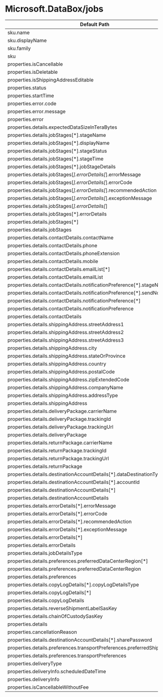 # Microsoft.DataBox/jobs

| Default Path | Alias |
|---|---|
| sku.name | Microsoft.Databox/jobs/sku.name |
| sku.displayName | Microsoft.Databox/jobs/sku.displayName |
| sku.family | Microsoft.Databox/jobs/sku.family |
| sku | Microsoft.Databox/jobs/sku |
| properties.isCancellable | Microsoft.Databox/jobs/isCancellable |
| properties.isDeletable | Microsoft.Databox/jobs/isDeletable |
| properties.isShippingAddressEditable | Microsoft.Databox/jobs/isShippingAddressEditable |
| properties.status | Microsoft.Databox/jobs/status |
| properties.startTime | Microsoft.Databox/jobs/startTime |
| properties.error.code | Microsoft.Databox/jobs/error.code |
| properties.error.message | Microsoft.Databox/jobs/error.message |
| properties.error | Microsoft.Databox/jobs/error |
| properties.details.expectedDataSizeInTeraBytes | Microsoft.Databox/jobs/details.expectedDataSizeInTeraBytes |
| properties.details.jobStages[*].stageName | Microsoft.Databox/jobs/details.jobStages[*].stageName |
| properties.details.jobStages[*].displayName | Microsoft.Databox/jobs/details.jobStages[*].displayName |
| properties.details.jobStages[*].stageStatus | Microsoft.Databox/jobs/details.jobStages[*].stageStatus |
| properties.details.jobStages[*].stageTime | Microsoft.Databox/jobs/details.jobStages[*].stageTime |
| properties.details.jobStages[*].jobStageDetails | Microsoft.Databox/jobs/details.jobStages[*].jobStageDetails |
| properties.details.jobStages[*].errorDetails[*].errorMessage | Microsoft.Databox/jobs/details.jobStages[*].errorDetails[*].errorMessage |
| properties.details.jobStages[*].errorDetails[*].errorCode | Microsoft.Databox/jobs/details.jobStages[*].errorDetails[*].errorCode |
| properties.details.jobStages[*].errorDetails[*].recommendedAction | Microsoft.Databox/jobs/details.jobStages[*].errorDetails[*].recommendedAction |
| properties.details.jobStages[*].errorDetails[*].exceptionMessage | Microsoft.Databox/jobs/details.jobStages[*].errorDetails[*].exceptionMessage |
| properties.details.jobStages[*].errorDetails[*] | Microsoft.Databox/jobs/details.jobStages[*].errorDetails[*] |
| properties.details.jobStages[*].errorDetails | Microsoft.Databox/jobs/details.jobStages[*].errorDetails |
| properties.details.jobStages[*] | Microsoft.Databox/jobs/details.jobStages[*] |
| properties.details.jobStages | Microsoft.Databox/jobs/details.jobStages |
| properties.details.contactDetails.contactName | Microsoft.Databox/jobs/details.contactDetails.contactName |
| properties.details.contactDetails.phone | Microsoft.Databox/jobs/details.contactDetails.phone |
| properties.details.contactDetails.phoneExtension | Microsoft.Databox/jobs/details.contactDetails.phoneExtension |
| properties.details.contactDetails.mobile | Microsoft.Databox/jobs/details.contactDetails.mobile |
| properties.details.contactDetails.emailList[*] | Microsoft.Databox/jobs/details.contactDetails.emailList[*] |
| properties.details.contactDetails.emailList | Microsoft.Databox/jobs/details.contactDetails.emailList |
| properties.details.contactDetails.notificationPreference[*].stageName | Microsoft.Databox/jobs/details.contactDetails.notificationPreference[*].stageName |
| properties.details.contactDetails.notificationPreference[*].sendNotification | Microsoft.Databox/jobs/details.contactDetails.notificationPreference[*].sendNotification |
| properties.details.contactDetails.notificationPreference[*] | Microsoft.Databox/jobs/details.contactDetails.notificationPreference[*] |
| properties.details.contactDetails.notificationPreference | Microsoft.Databox/jobs/details.contactDetails.notificationPreference |
| properties.details.contactDetails | Microsoft.Databox/jobs/details.contactDetails |
| properties.details.shippingAddress.streetAddress1 | Microsoft.Databox/jobs/details.shippingAddress.streetAddress1 |
| properties.details.shippingAddress.streetAddress2 | Microsoft.Databox/jobs/details.shippingAddress.streetAddress2 |
| properties.details.shippingAddress.streetAddress3 | Microsoft.Databox/jobs/details.shippingAddress.streetAddress3 |
| properties.details.shippingAddress.city | Microsoft.Databox/jobs/details.shippingAddress.city |
| properties.details.shippingAddress.stateOrProvince | Microsoft.Databox/jobs/details.shippingAddress.stateOrProvince |
| properties.details.shippingAddress.country | Microsoft.Databox/jobs/details.shippingAddress.country |
| properties.details.shippingAddress.postalCode | Microsoft.Databox/jobs/details.shippingAddress.postalCode |
| properties.details.shippingAddress.zipExtendedCode | Microsoft.Databox/jobs/details.shippingAddress.zipExtendedCode |
| properties.details.shippingAddress.companyName | Microsoft.Databox/jobs/details.shippingAddress.companyName |
| properties.details.shippingAddress.addressType | Microsoft.Databox/jobs/details.shippingAddress.addressType |
| properties.details.shippingAddress | Microsoft.Databox/jobs/details.shippingAddress |
| properties.details.deliveryPackage.carrierName | Microsoft.Databox/jobs/details.deliveryPackage.carrierName |
| properties.details.deliveryPackage.trackingId | Microsoft.Databox/jobs/details.deliveryPackage.trackingId |
| properties.details.deliveryPackage.trackingUrl | Microsoft.Databox/jobs/details.deliveryPackage.trackingUrl |
| properties.details.deliveryPackage | Microsoft.Databox/jobs/details.deliveryPackage |
| properties.details.returnPackage.carrierName | Microsoft.Databox/jobs/details.returnPackage.carrierName |
| properties.details.returnPackage.trackingId | Microsoft.Databox/jobs/details.returnPackage.trackingId |
| properties.details.returnPackage.trackingUrl | Microsoft.Databox/jobs/details.returnPackage.trackingUrl |
| properties.details.returnPackage | Microsoft.Databox/jobs/details.returnPackage |
| properties.details.destinationAccountDetails[*].dataDestinationType | Microsoft.Databox/jobs/details.destinationAccountDetails[*].dataDestinationType |
| properties.details.destinationAccountDetails[*].accountId | Microsoft.Databox/jobs/details.destinationAccountDetails[*].accountId |
| properties.details.destinationAccountDetails[*] | Microsoft.Databox/jobs/details.destinationAccountDetails[*] |
| properties.details.destinationAccountDetails | Microsoft.Databox/jobs/details.destinationAccountDetails |
| properties.details.errorDetails[*].errorMessage | Microsoft.Databox/jobs/details.errorDetails[*].errorMessage |
| properties.details.errorDetails[*].errorCode | Microsoft.Databox/jobs/details.errorDetails[*].errorCode |
| properties.details.errorDetails[*].recommendedAction | Microsoft.Databox/jobs/details.errorDetails[*].recommendedAction |
| properties.details.errorDetails[*].exceptionMessage | Microsoft.Databox/jobs/details.errorDetails[*].exceptionMessage |
| properties.details.errorDetails[*] | Microsoft.Databox/jobs/details.errorDetails[*] |
| properties.details.errorDetails | Microsoft.Databox/jobs/details.errorDetails |
| properties.details.jobDetailsType | Microsoft.Databox/jobs/details.jobDetailsType |
| properties.details.preferences.preferredDataCenterRegion[*] | Microsoft.Databox/jobs/details.preferences.preferredDataCenterRegion[*] |
| properties.details.preferences.preferredDataCenterRegion | Microsoft.Databox/jobs/details.preferences.preferredDataCenterRegion |
| properties.details.preferences | Microsoft.Databox/jobs/details.preferences |
| properties.details.copyLogDetails[*].copyLogDetailsType | Microsoft.Databox/jobs/details.copyLogDetails[*].copyLogDetailsType |
| properties.details.copyLogDetails[*] | Microsoft.Databox/jobs/details.copyLogDetails[*] |
| properties.details.copyLogDetails | Microsoft.Databox/jobs/details.copyLogDetails |
| properties.details.reverseShipmentLabelSasKey | Microsoft.Databox/jobs/details.reverseShipmentLabelSasKey |
| properties.details.chainOfCustodySasKey | Microsoft.Databox/jobs/details.chainOfCustodySasKey |
| properties.details | Microsoft.Databox/jobs/details |
| properties.cancellationReason | Microsoft.Databox/jobs/cancellationReason |
| properties.details.destinationAccountDetails[*].sharePassword | Microsoft.Databox/jobs/details.destinationAccountDetails[*].sharePassword |
| properties.details.preferences.transportPreferences.preferredShipmentType | Microsoft.Databox/jobs/details.preferences.transportPreferences.preferredShipmentType |
| properties.details.preferences.transportPreferences | Microsoft.Databox/jobs/details.preferences.transportPreferences |
| properties.deliveryType | Microsoft.Databox/jobs/deliveryType |
| properties.deliveryInfo.scheduledDateTime | Microsoft.Databox/jobs/deliveryInfo.scheduledDateTime |
| properties.deliveryInfo | Microsoft.Databox/jobs/deliveryInfo |
| properties.isCancellableWithoutFee | Microsoft.Databox/jobs/isCancellableWithoutFee |

